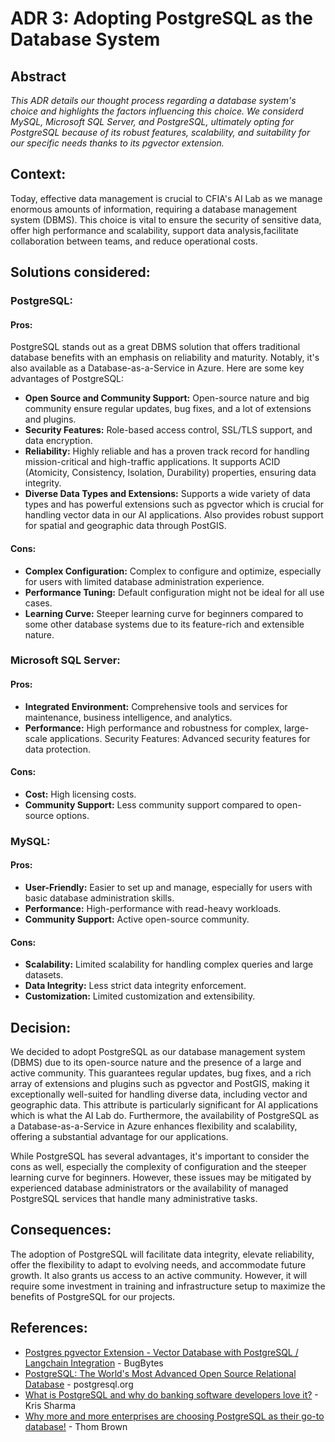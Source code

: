 # ADR 3: Adopting PostgreSQL as the Database System

## Abstract

*This ADR details our thought process regarding a database system's choice and highlights the factors influencing this choice. We considerd MySQL, Microsoft SQL Server, and PostgreSQL, ultimately opting for PostgreSQL because of its robust features, scalability, and suitability for our specific needs thanks to its pgvector extension.*

## Context: 
Today, effective data management is crucial to CFIA's AI Lab as we manage enormous amounts of information, requiring a database management system (DBMS). This choice is vital to ensure the security of sensitive data, offer high performance and scalability, support data analysis,facilitate collaboration between teams, and reduce operational costs.

## Solutions considered:
### PostgreSQL:
#### Pros:
PostgreSQL stands out as a great DBMS solution that offers traditional database benefits with an emphasis on reliability and maturity. Notably, it's also available as a Database-as-a-Service in Azure. Here are some key advantages of PostgreSQL:

- **Open Source and Community Support:** Open-source nature and big community ensure regular updates, bug fixes, and a lot of extensions and plugins.
- **Security Features:** Role-based access control, SSL/TLS support, and data encryption.
- **Reliability:** Highly reliable and has a proven track record for handling mission-critical and high-traffic applications. It supports ACID (Atomicity, Consistency, Isolation, Durability) properties, ensuring data integrity.
- **Diverse Data Types and Extensions:** Supports a wide variety of data types and has powerful extensions such as pgvector which is crucial for handling vector data in our AI applications. Also provides robust support for spatial and geographic data through PostGIS.

#### Cons:

- **Complex Configuration:** Complex to configure and optimize, especially for users with limited database administration experience.
- **Performance Tuning:** Default configuration might not be ideal for all use cases.
- **Learning Curve:** Steeper learning curve for beginners compared to some other database systems due to its feature-rich and extensible nature.

### Microsoft SQL Server:
#### Pros:
- **Integrated Environment:** Comprehensive tools and services for maintenance, business intelligence, and analytics.
- **Performance:** High performance and robustness for complex, large-scale applications.
Security Features: Advanced security features for data protection.
#### Cons:
- **Cost:** High licensing costs.
- **Community Support:** Less community support compared to open-source options.

### MySQL:
#### Pros:
- **User-Friendly:** Easier to set up and manage, especially for users with basic database administration skills.
- **Performance:** High-performance with read-heavy workloads.
- **Community Support:** Active open-source community.
#### Cons:
- **Scalability:** Limited scalability for handling complex queries and large datasets.
- **Data Integrity:** Less strict data integrity enforcement.
- **Customization:** Limited customization and extensibility.

## Decision:
We decided to adopt PostgreSQL as our database management system (DBMS) due to its open-source nature and the presence of a large and active community. This guarantees regular updates, bug fixes, and a rich array of extensions and plugins such as pgvector and PostGIS, making it exceptionally well-suited for handling diverse data, including vector and geographic data. This attribute is particularly significant for AI applications which is what the AI Lab do. Furthermore, the availability of PostgreSQL as a Database-as-a-Service in Azure enhances flexibility and scalability, offering a substantial advantage for our applications.

While PostgreSQL has several advantages, it's important to consider the cons as well, especially the complexity of configuration and the steeper learning curve for beginners. However, these issues may be mitigated by experienced database administrators or the availability of managed PostgreSQL services that handle many administrative tasks.

## Consequences: 
The adoption of PostgreSQL will facilitate data integrity, elevate reliability, offer the flexibility to adapt to evolving needs, and accommodate future growth. It also grants us access to an active community. However, it will require some investment in training and infrastructure setup to maximize the benefits of PostgreSQL for our projects.

## References:

- [Postgres pgvector Extension - Vector Database with PostgreSQL / Langchain Integration](https://youtu.be/FDBnyJu_Ndg?si=sBfBluS3G2TlW6RN) - BugBytes
- [PostgreSQL: The World's Most Advanced Open Source Relational Database](https://www.postgresql.org/) - postgresql.org
- [What is PostgreSQL and why do banking software developers love it?](https://ubuntu.com/blog/what-is-postgresql) - Kris Sharma
- [Why more and more enterprises are choosing PostgreSQL as their go-to database!](https://www.enterprisedb.com/postgres-tutorials/why-more-and-more-enterprises-are-choosing-postgresql-their-go-database#:~:text=take%20another%20look.-,PostgreSQL%20is%20reliable,the%20transaction%20is%20then%20committed.) - 
Thom Brown